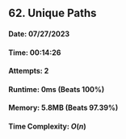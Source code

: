 ## 62. Unique Paths

#### Date: 07/27/2023

#### Time: 00:14:26

#### Attempts: 2

#### Runtime: 0ms (Beats 100%)

#### Memory: 5.8MB (Beats 97.39%)

#### Time Complexity: $O(n)$
